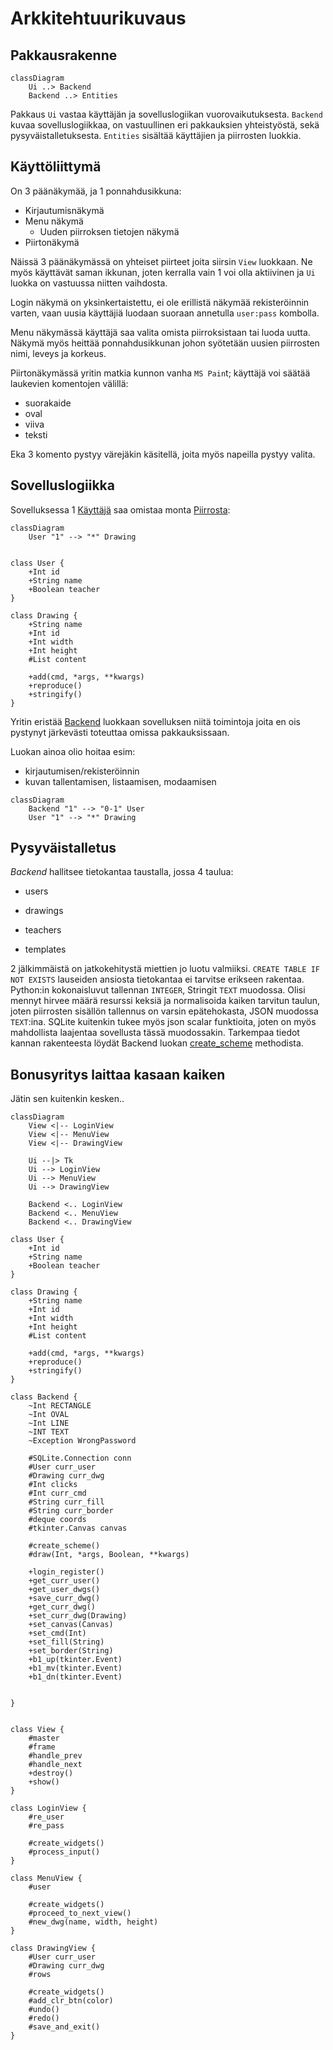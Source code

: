 # Arkkitehtuurikuvaus

## Pakkausrakenne

```mermaid
classDiagram
    Ui ..> Backend
    Backend ..> Entities
```

Pakkaus `Ui` vastaa käyttäjän ja sovelluslogiikan vuorovaikutuksesta. `Backend` kuvaa sovelluslogiikkaa, on vastuullinen eri pakkauksien yhteistyöstä, sekä pysyväistalletuksesta. `Entities` sisältää käyttäjien ja piirrosten luokkia.

## Käyttöliittymä

On 3 päänäkymää, ja 1 ponnahdusikkuna:
- Kirjautumisnäkymä
- Menu näkymä
    - Uuden piirroksen tietojen näkymä
- Piirtonäkymä

Näissä 3 päänäkymässä on yhteiset piirteet joita siirsin `View` luokkaan. Ne myös käyttävät saman ikkunan, joten kerralla vain 1 voi olla aktiivinen ja `Ui` luokka on vastuussa niitten vaihdosta. 

Login näkymä on yksinkertaistettu, ei ole erillistä näkymää rekisteröinnin varten, vaan uusia käyttäjiä luodaan suoraan annetulla `user:pass` kombolla.

Menu näkymässä käyttäjä saa valita omista piirroksistaan tai luoda uutta.
Näkymä myös heittää ponnahdusikkunan johon syötetään uusien piirrosten nimi, leveys ja korkeus.

Piirtonäkymässä yritin matkia kunnon vanha `MS Pain`t; käyttäjä voi säätää laukevien komentojen välillä:

- suorakaide
- oval
- viiva
- teksti

Eka 3 komento pystyy värejäkin käsitellä, joita myös napeilla pystyy valita.

## Sovelluslogiikka

Sovelluksessa 1 [Käyttäjä](../src/entities/user.py) saa omistaa monta [Piirrosta](../src/entities/drawing.py):

```mermaid
classDiagram
    User "1" --> "*" Drawing


class User {
    +Int id
    +String name
    +Boolean teacher
}

class Drawing {
    +String name
    +Int id
    +Int width
    +Int height
    #List content

    +add(cmd, *args, **kwargs)
    +reproduce()
    +stringify()
}
```

Yritin eristää [Backend](../src/backend/backend.py) luokkaan sovelluksen niitä toimintoja joita en ois pystynyt järkevästi toteuttaa omissa pakkauksissaan.

Luokan ainoa olio hoitaa esim:
- kirjautumisen/rekisteröinnin
- kuvan tallentamisen, listaamisen, modaamisen

```mermaid
classDiagram
    Backend "1" --> "0-1" User
    User "1" --> "*" Drawing
```

## Pysyväistalletus

_Backend_ hallitsee tietokantaa taustalla, jossa 4 taulua:

- users
- drawings

- teachers
- templates

2 jälkimmäistä on jatkokehitystä miettien jo luotu valmiiksi. `CREATE TABLE IF NOT EXISTS` lauseiden ansiosta tietokantaa ei tarvitse erikseen rakentaa. Python:in kokonaisluvut tallennan `INTEGER`, Stringit `TEXT` muodossa. 
Olisi mennyt hirvee määrä resurssi keksiä ja normalisoida kaiken tarvitun taulun, joten piirrosten sisällön tallennus on varsin epätehokasta, JSON muodossa `TEXT`:ina. SQLite kuitenkin tukee myös json scalar funktioita, joten on myös mahdollista laajentaa sovellusta tässä muodossakin.
Tarkempaa tiedot kannan rakenteesta löydät Backend luokan [create_scheme](../src/backend/backend.py) methodista.

## Bonusyritys laittaa kasaan kaiken

Jätin sen kuitenkin kesken..

```mermaid
classDiagram
    View <|-- LoginView
    View <|-- MenuView
    View <|-- DrawingView
    
    Ui --|> Tk
    Ui --> LoginView
    Ui --> MenuView
    Ui --> DrawingView
    
    Backend <.. LoginView
    Backend <.. MenuView
    Backend <.. DrawingView

class User {
    +Int id
    +String name
    +Boolean teacher
}

class Drawing {
    +String name
    +Int id
    +Int width
    +Int height
    #List content

    +add(cmd, *args, **kwargs)
    +reproduce()
    +stringify()
}

class Backend {
    ~Int RECTANGLE
    ~Int OVAL
    ~Int LINE
    ~INT TEXT
    ~Exception WrongPassword

    #SQLite.Connection conn
    #User curr_user
    #Drawing curr_dwg
    #Int clicks
    #Int curr_cmd
    #String curr_fill
    #String curr_border
    #deque coords
    #tkinter.Canvas canvas

    #create_scheme()
    #draw(Int, *args, Boolean, **kwargs)
    
    +login_register()
    +get_curr_user()
    +get_user_dwgs()
    +save_curr_dwg()
    +get_curr_dwg()
    +set_curr_dwg(Drawing)
    +set_canvas(Canvas)
    +set_cmd(Int)
    +set_fill(String)
    +set_border(String)
    +b1_up(tkinter.Event)
    +b1_mv(tkinter.Event)
    +b1_dn(tkinter.Event)
    

}


class View {
    #master
    #frame
    #handle_prev
    #handle_next
    +destroy()
    +show()
}

class LoginView {
    #re_user
    #re_pass

    #create_widgets()
    #process_input()
}

class MenuView {
    #user

    #create_widgets()
    #proceed_to_next_view()
    #new_dwg(name, width, height)
}

class DrawingView {
    #User curr_user
    #Drawing curr_dwg
    #rows

    #create_widgets()
    #add_clr_btn(color)
    #undo()
    #redo()
    #save_and_exit()
}
```